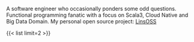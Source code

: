 A software engineer who occasionally ponders some odd questions.  
Functional programming fanatic with a focus on Scala3, Cloud Native and Big Data Domain.
My personal open source project: [LinsOSS](https://github.com/linsoss)

{{< list limit=2 >}}